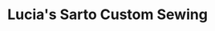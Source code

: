---
title: "Lucia's Sarto Custom Sewing"
url: /kansas-city/lucias-sarto-custom-sewing/
shop: tailor
---